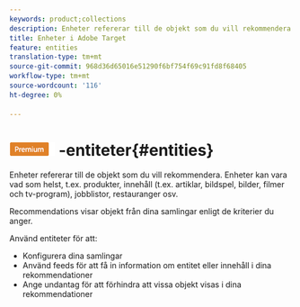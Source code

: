 ```yaml
---
keywords: product;collections
description: Enheter refererar till de objekt som du vill rekommendera med Adobe Target. Enheter kan vara vad som helst, t.ex. produkter, innehåll (t.ex. artiklar, bildspel, bilder, filmer och tv-program), jobblistor, restauranger osv.
title: Enheter i Adobe Target
feature: entities
translation-type: tm+mt
source-git-commit: 968d36d65016e51290f6bf754f69c91fd8f68405
workflow-type: tm+mt
source-wordcount: '116'
ht-degree: 0%

---
```



# ![PREMIUM](/help/assets/premium.png) -entiteter{#entities}

Enheter refererar till de objekt som du vill rekommendera. Enheter kan vara vad som helst, t.ex. produkter, innehåll (t.ex. artiklar, bildspel, bilder, filmer och tv-program), jobblistor, restauranger osv.

Recommendations visar objekt från dina samlingar enligt de kriterier du anger.

Använd entiteter för att:

* Konfigurera dina samlingar
* Använd feeds för att få in information om entitet eller innehåll i dina rekommendationer
* Ange undantag för att förhindra att vissa objekt visas i dina rekommendationer

